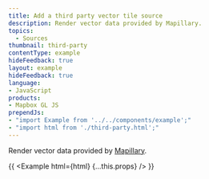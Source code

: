 ```yaml
---
title: Add a third party vector tile source
description: Render vector data provided by Mapillary.
topics:
  - Sources
thumbnail: third-party
contentType: example
hideFeedback: true
layout: example
hideFeedback: true
language:
- JavaScript
products:
- Mapbox GL JS
prependJs:
- "import Example from '../../components/example';"
- "import html from './third-party.html';"
---
```


Render vector data provided by [Mapillary](https://www.mapillary.com/developer/tiles-documentation/#sequence-layer).

{{ <Example html={html} {...this.props} /> }}
